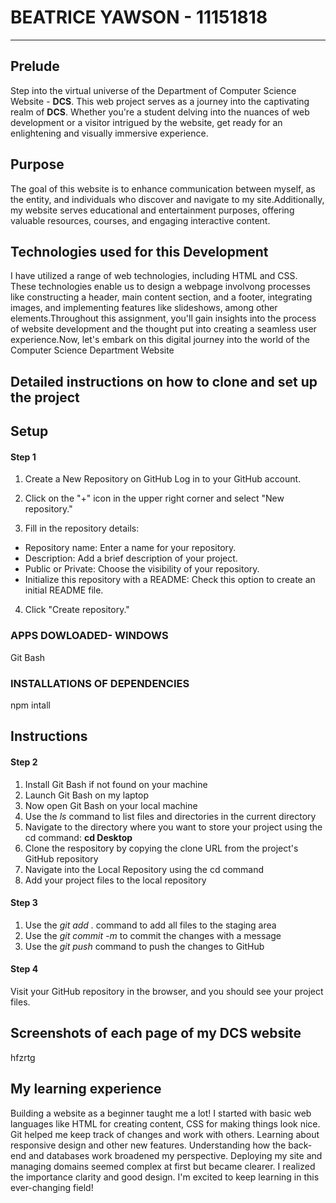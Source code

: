 # BEATRICE YAWSON - 11151818

---

## Prelude

Step into the virtual universe of the Department of Computer Science Website - **DCS**. This web project serves as a journey into the captivating realm of **DCS**. Whether you're a student delving into the nuances of web development or a visitor intrigued by the website, get ready for an enlightening and visually immersive experience.

## Purpose

The goal of this website is to enhance communication between myself, as the entity, and individuals who discover and navigate to my site.Additionally, my website serves educational and entertainment purposes, offering valuable resources, courses, and engaging interactive content.

## Technologies used for this Development

 I have utilized a range of web technologies, including HTML and CSS. These technologies enable us to design a webpage involvong processes like constructing a header, main content section, and a footer, integrating images, and implementing features like slideshows, among other elements.Throughout this assignment, you'll gain insights into the process of website development and the thought put into creating a seamless user experience.Now, let's embark on this digital journey into the world of the Computer Science Department Website

## Detailed instructions on how to clone and set up the project

## Setup

#### Step 1

1. Create a New Repository on GitHub
Log in to your GitHub account.

2. Click on the "+" icon in the upper right corner and select "New repository."

3. Fill in the repository details:

- Repository name: Enter a name for your repository.
- Description: Add a brief description of your project.
- Public or Private: Choose the visibility of your repository.
- Initialize this repository with a README: Check this option to create an initial README file.

4. Click "Create repository."

### APPS DOWLOADED- WINDOWS

 Git Bash

### INSTALLATIONS OF DEPENDENCIES

 npm intall

## Instructions

#### Step 2

 1. Install Git Bash if not found on your machine
 2. Launch Git Bash on my laptop
 3. Now open Git Bash on your local machine
 4. Use the *ls* command to list files and directories in the current directory
 5. Navigate to the directory where you want to store your project using the cd command: **cd Desktop**
 1. Clone the respository by copying the clone URL from the project's GitHub repository
 2. Navigate into the Local Repository using the cd command
 3. Add your project files to the local repository

#### Step 3

1. Use the *git add .* command to add all files to the staging area
2. Use the *git commit -m* to commit the changes with a message
3. Use the *git push* command to push the changes to GitHub

#### Step 4

   Visit your GitHub repository in the browser, and you should see your project files.

## Screenshots of each page of my **DCS** website
hfzrtg

## My learning experience
Building a website as a beginner taught me a lot! I started with basic web languages like HTML for creating content, CSS for making things look nice. Git helped me keep track of changes and work with others. Learning about responsive design and other new features. Understanding how the back-end and databases work broadened my perspective. Deploying my site and managing domains seemed complex at first but became clearer. I realized the importance clarity and good design. I'm excited to keep learning in this ever-changing field!






